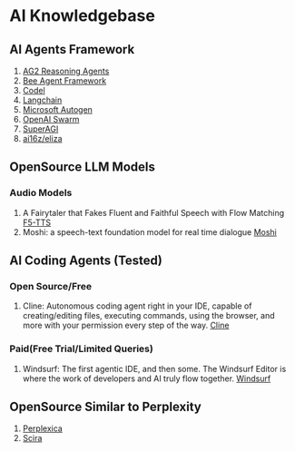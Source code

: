 # AI Knowledgebase

## AI Agents Framework

1. [AG2 Reasoning Agents](https://ag2ai.github.io/ag2/blog/2024/12/02/ReasoningAgent2/)
2. [Bee Agent Framework](https://github.com/i-am-bee/bee-agent-framework)
3. [Codel](https://github.com/semanser/codel)
4. [Langchain](https://python.langchain.com/v0.1/docs/modules/agents/)
5. [Microsoft Autogen](https://microsoft.github.io/autogen/0.2/)
6. [OpenAI Swarm](https://github.com/openai/swarm)
7. [SuperAGI](https://github.com/TransformerOptimus/SuperAGI)
8. [ai16z/eliza](https://ai16z.github.io/eliza/)

## OpenSource LLM Models
### Audio Models
1. A Fairytaler that Fakes Fluent and Faithful Speech with Flow Matching [F5-TTS](https://github.com/SWivid/F5-TTS)
2. Moshi: a speech-text foundation model for real time dialogue [Moshi](https://github.com/kyutai-labs/moshi)

## AI Coding Agents (Tested)
### Open Source/Free
1. Cline: Autonomous coding agent right in your IDE, capable of creating/editing files, executing commands, using the browser, and more with your permission every step of the way. [Cline](https://github.com/cline/cline)

### Paid(Free Trial/Limited Queries)
1. Windsurf: The first agentic IDE, and then some. The Windsurf Editor is where the work of developers and AI truly flow together. [Windsurf](https://codeium.com/windsurf)

## OpenSource Similar to Perplexity 
1. [Perplexica](https://github.com/ItzCrazyKns/Perplexica)
2. [Scira](https://github.com/zaidmukaddam/scira)
